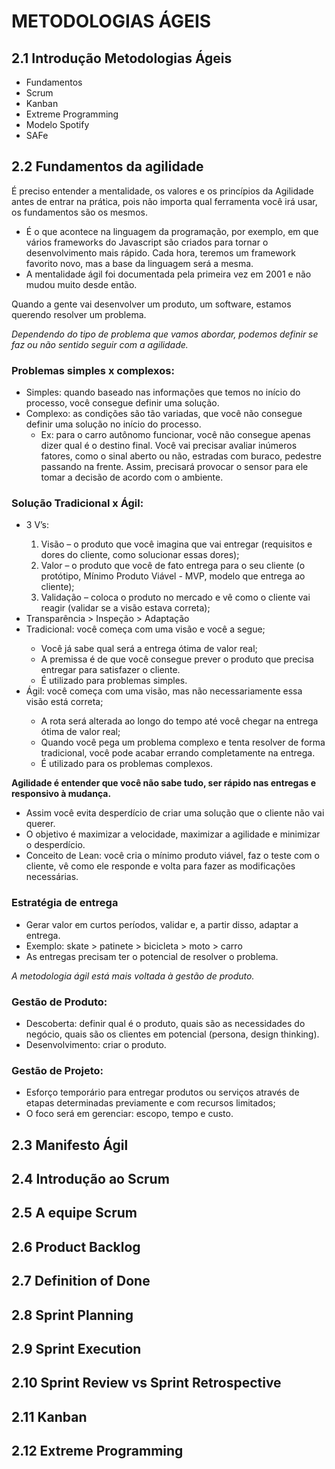 # METODOLOGIAS ÁGEIS

## 2.1	Introdução Metodologias Ágeis

<ul>
  <li>Fundamentos</li>
  <li>Scrum</li>
  <li>Kanban</li>
  <li>Extreme Programming</li>
  <li>Modelo Spotify</li>
  <li>SAFe</li>
</ul>

## 2.2	Fundamentos da agilidade

É preciso entender a mentalidade, os valores e os princípios da Agilidade antes de entrar na prática, pois não importa qual ferramenta você irá usar, os fundamentos são os mesmos.
<ul>
<li>É o que acontece na linguagem da programação, por exemplo, em que vários frameworks do Javascript são criados para tornar o desenvolvimento mais rápido. Cada hora, teremos um framework favorito novo, mas a base da linguagem será a mesma.</li>
<li>A mentalidade ágil foi documentada pela primeira vez em 2001 e não mudou muito desde então.</li>
</ul>

Quando a gente vai desenvolver um produto, um software, estamos querendo resolver um problema. 

<i>Dependendo do tipo de problema que vamos abordar, podemos definir se faz ou não sentido seguir com a agilidade.</i>

### Problemas simples x complexos:
<ul>
  <li>Simples: quando baseado nas informações que temos no início do processo, você consegue definir uma solução.</i>
  <li>Complexo: as condições são tão variadas, que você não consegue definir uma solução no início do processo.</i>
    <ul>
      <li>Ex: para o carro autônomo funcionar, você não consegue apenas dizer qual é o destino final. Você vai precisar avaliar inúmeros fatores, como o sinal aberto ou não, estradas com buraco, pedestre passando na frente. Assim, precisará provocar o sensor para ele tomar a decisão de acordo com o ambiente.</i>
    </ul>
</ul>

### Solução Tradicional x Ágil:
<ul>
<li>3 V’s:</li>
  <ol>
    <li>Visão – o produto que você imagina que vai entregar (requisitos e dores do cliente, como solucionar essas dores);</li>
    <li>Valor – o produto que você de fato entrega para o seu cliente (o protótipo, Mínimo Produto Viável - MVP, modelo que entrega ao cliente);</li>
    <li>Validação – coloca o produto no mercado e vê como o cliente vai reagir (validar se a visão estava correta);</li>
  </ol>
<li>Transparência > Inspeção > Adaptação</li>
<li>Tradicional: você começa com uma visão e você a segue;</li>
  <ul>
  	<li>Você já sabe qual será a entrega ótima de valor real;</li>
	  <li>A premissa é de que você consegue prever o produto que precisa entregar para satisfazer o cliente.</li>
	  <li>É utilizado para problemas simples.</li>
  </ul>
<li>Ágil: você começa com uma visão, mas não necessariamente essa visão está correta;</li>
  <ul>
  	<li>A rota será alterada ao longo do tempo até você chegar na entrega ótima de valor real;</li>
  	<li>Quando você pega um problema complexo e tenta resolver de forma tradicional, você pode acabar errando completamente na entrega.</li>
  	<li>É utilizado para os problemas complexos.</li>
  </ul>
</ul>

<strong>Agilidade é entender que você não sabe tudo, ser rápido nas entregas e responsivo à mudança.</strong>

<ul>
  <li>Assim você evita desperdício de criar uma solução que o cliente não vai querer.</li>
  <li>O objetivo é maximizar a velocidade, maximizar a agilidade e minimizar o desperdício.</li>
  <li>Conceito de Lean: você cria o mínimo produto viável, faz o teste com o cliente, vê como ele responde e volta para fazer as modificações necessárias.</li>
</ul>

### Estratégia de entrega
<ul>
  <li>Gerar valor em curtos períodos, validar e, a partir disso, adaptar a entrega.</li>
  <li>Exemplo: skate > patinete > bicicleta > moto > carro</li>
  <li>As entregas precisam ter o potencial de resolver o problema.</li>
</ul>

<i>A metodologia ágil está mais voltada à gestão de produto.</i>

### Gestão de Produto: 
<ul>
  <li>Descoberta: definir qual é o produto, quais são as necessidades do negócio, quais são os clientes em potencial (persona, design thinking).</li>
  <li>Desenvolvimento: criar o produto.</li>
</ul>
  
### Gestão de Projeto:
<ul>
  <li>Esforço temporário para entregar produtos ou serviços através de etapas determinadas previamente e com recursos limitados;</li>
  <li>O foco será em gerenciar: escopo, tempo e custo.</li>
</ul>

## 2.3	Manifesto Ágil

## 2.4	Introdução ao Scrum

## 2.5	A equipe Scrum

## 2.6	Product Backlog

## 2.7	Definition of Done

## 2.8	Sprint Planning

## 2.9	Sprint Execution

## 2.10	Sprint Review vs Sprint Retrospective

## 2.11	Kanban

## 2.12	Extreme Programming


